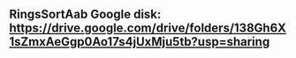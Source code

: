 ## RingsSortAab Google disk: https://drive.google.com/drive/folders/138Gh6X1sZmxAeGgp0Ao17s4jUxMju5tb?usp=sharing
